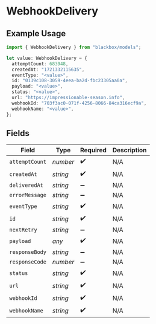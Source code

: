 # WebhookDelivery

## Example Usage

```typescript
import { WebhookDelivery } from "blackbox/models";

let value: WebhookDelivery = {
  attemptCount: 683948,
  createdAt: "1721332115635",
  eventType: "<value>",
  id: "0139c108-3059-4eea-ba2d-fbc23305aa0a",
  payload: "<value>",
  status: "<value>",
  url: "https://impressionable-season.info",
  webhookId: "703f3ac0-071f-4256-8066-84ca316ecf9a",
  webhookName: "<value>",
};
```

## Fields

| Field              | Type               | Required           | Description        |
| ------------------ | ------------------ | ------------------ | ------------------ |
| `attemptCount`     | *number*           | :heavy_check_mark: | N/A                |
| `createdAt`        | *string*           | :heavy_check_mark: | N/A                |
| `deliveredAt`      | *string*           | :heavy_minus_sign: | N/A                |
| `errorMessage`     | *string*           | :heavy_minus_sign: | N/A                |
| `eventType`        | *string*           | :heavy_check_mark: | N/A                |
| `id`               | *string*           | :heavy_check_mark: | N/A                |
| `nextRetry`        | *string*           | :heavy_minus_sign: | N/A                |
| `payload`          | *any*              | :heavy_check_mark: | N/A                |
| `responseBody`     | *string*           | :heavy_minus_sign: | N/A                |
| `responseCode`     | *number*           | :heavy_minus_sign: | N/A                |
| `status`           | *string*           | :heavy_check_mark: | N/A                |
| `url`              | *string*           | :heavy_check_mark: | N/A                |
| `webhookId`        | *string*           | :heavy_check_mark: | N/A                |
| `webhookName`      | *string*           | :heavy_check_mark: | N/A                |